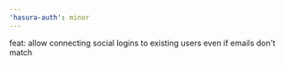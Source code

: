 ```yaml
---
'hasura-auth': minor
---
```


feat: allow connecting social logins to existing users even if emails don't match
